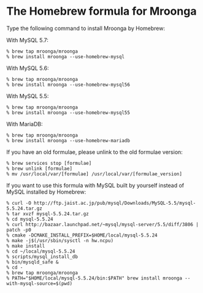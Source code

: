 # The Homebrew formula for Mroonga

Type the following command to install Mroonga by Homebrew:

With MySQL 5.7:

    % brew tap mroonga/mroonga
    % brew install mroonga --use-homebrew-mysql

With MySQL 5.6:

    % brew tap mroonga/mroonga
    % brew install mroonga --use-homebrew-mysql56

With MySQL 5.5:

    % brew tap mroonga/mroonga
    % brew install mroonga --use-homebrew-mysql55

With MariaDB:

    % brew tap mroonga/mroonga
    % brew install mroonga --use-homebrew-mariadb

If you have an old formulae, please unlink to the old formulae version:

    % brew services stop [formulae]
    % brew unlink [formulae]
    % mv /usr/local/var/[formulae] /usr/local/var/[formulae_version]

If you want to use this formula with MySQL built by yourself instead of MySQL installed by Homebrew:

    % curl -O http://ftp.jaist.ac.jp/pub/mysql/Downloads/MySQL-5.5/mysql-5.5.24.tar.gz
    % tar xvzf mysql-5.5.24.tar.gz
    % cd mysql-5.5.24
    % curl http://bazaar.launchpad.net/~mysql/mysql-server/5.5/diff/3806 | patch -p0
    % cmake -DCMAKE_INSTALL_PREFIX=$HOME/local/mysql-5.5.24
    % make -j$(/usr/sbin/sysctl -n hw.ncpu)
    % make install
    % cd ~/local/mysql-5.5.24
    % scripts/mysql_install_db
    % bin/mysqld_safe &
    % cd -
    % brew tap mroonga/mroonga
    % PATH="$HOME/local/mysql-5.5.24/bin:$PATH" brew install mroonga --with-mysql-source=$(pwd)
